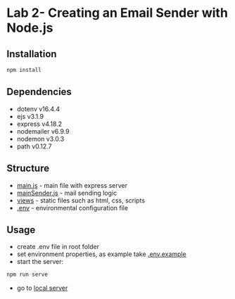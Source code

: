 # Lab 2- Creating an Email Sender with Node.js

## Installation
```bash
npm install
```

## Dependencies
- dotenv     v16.4.4
- ejs        v3.1.9
- express    v4.18.2
- nodemailer v6.9.9
- nodemon    v3.0.3
- path       v0.12.7

## Structure
- [main.js](./main.js) - main file with express server
- [mainSender.js](./mailSender.js) - mail sending logic
- [views](./views/) - static files such as html, css, scripts
- [.env](./.env.example) - environmental configuration file

## Usage
- create .env file in root folder
- set environment properties, as example take [.env.example](./.env.example)
- start the server:
```bash
npm run serve
```
- go to [local server](http://localhost:8080)